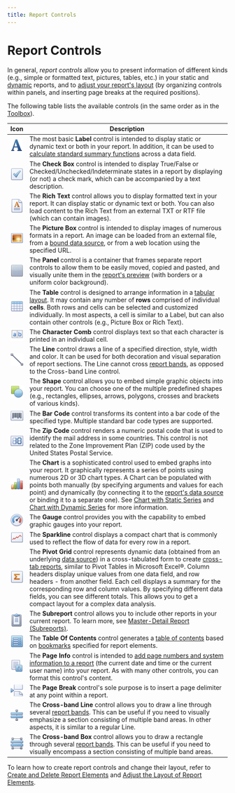 ```yaml
---
title: Report Controls
---
```

# Report Controls
In general, _report controls_ allow you to present information of different kinds (e.g., simple or formatted text, pictures, tables, etc.) in your static and [dynamic](../creating-reports/providing-data/binding-report-controls-to-data.md) reports, and to [adjust your report's layout](../creating-reports/basic-operations/adjust-the-layout-of-report-elements.md) (by organizing controls within panels, and inserting page breaks at the required positions).

The following table lists the available controls (in the same order as in the [Toolbox](../interface-elements/control-toolbox.md)).

| Icon | Description |
|---|---|
| ![icon-large-label-report-controls](../../../../images/img22802.png) | The most basic **Label** control is intended to display static or dynamic text or both in your report. In addition, it can be used to [calculate standard summary functions](../creating-reports/shaping-data/calculating-summaries.md) across a data field. |
| ![icon-large-check-box-report-controls](../../../../images/img22803.png) | The **Check Box** control is intended to display True/False or Checked/Unchecked/Indeterminate states in a report by displaying (or not) a check mark, which can be accompanied by a text description. |
| ![icon-large-rich-text-report-controls](../../../../images/img22804.png) | The **Rich Text** control allows you to display formatted text in your report. It can display static or dynamic text or both. You can also load content to the Rich Text from an external TXT or RTF file (which can contain images). |
| ![icon-large-picture-box-report-controls](../../../../images/img22805.png) | The **Picture Box** control is intended to display images of numerous formats in a report. An image can be loaded from an external file, from a [bound data source](../creating-reports/providing-data/binding-a-report-to-data.md), or from a web location using the specified URL. |
| ![icon-large-panel-report-controls](../../../../images/img22806.png) | The **Panel** control is a container that frames separate report controls to allow them to be easily moved, copied and pasted, and visually unite them in the [report's preview](../document-preview.md) (with borders or a uniform color background). |
| ![icon-large-table-report-controls](../../../../images/img22807.png) | The **Table** control is designed to arrange information in a [tabular layout](../report-types/table-report.md). It may contain any number of **rows** comprised of individual **cells**. Both rows and cells can be selected and customized individually. In most aspects, a cell is similar to a Label, but can also contain other controls (e.g., Picture Box or Rich Text). |
| ![RD_ControlIcon_CellularText](../../../../images/img124975.png) | The **Character Comb** control displays text so that each character is printed in an individual cell. |
| ![icon-large-line-report-controls](../../../../images/img22808.png) | The **Line** control draws a line of a specified direction, style, width and color. It can be used for both decoration and visual separation of report sections. The Line cannot cross [report bands](report-bands.md), as opposed to the Cross-band Line control. |
| ![icon-large-shape-report-controls](../../../../images/img22809.png) | The **Shape** control allows you to embed simple graphic objects into your report. You can choose one of the multiple predefined shapes (e.g., rectangles, ellipses, arrows, polygons, crosses and brackets of various kinds). |
| ![icon-large-bar-code-report-controls](../../../../images/img22810.png) | The **Bar Code** control transforms its content into a bar code of the specified type. Multiple standard bar code types are supported. |
| ![icon-large-zip-code-report-controls](../../../../images/img22811.png) | The **Zip Code** control renders a numeric postal code that is used to identify the mail address in some countries. This control is not related to the Zone Improvement Plan (ZIP) code used by the United States Postal Service. |
| ![icon-large-chart-report-controls](../../../../images/img22812.png) | The **Chart** is a sophisticated control used to embed graphs into your report. It graphically represents a series of points using numerous 2D or 3D chart types. A Chart can be populated with points both manually (by specifying arguments and values for each point) and dynamically (by connecting it to the [report's data source](../creating-reports/providing-data/binding-a-report-to-data.md) or binding it to a separate one). See [Chart with Static Series](../report-types/chart-with-static-series.md) and [Chart with Dynamic Series](../report-types/chart-with-dynamic-series.md) for more information. |
| ![icon-large-gauge-report-controls](../../../../images/img23177.png) | The **Gauge** control provides you with the capability to embed graphic gauges into your report. |
| ![icon-large-sparkline-report-controls](../../../../images/img22813.png) | The **Sparkline** control displays a compact chart that is commonly used to reflect the flow of data for every row in a report. |
| ![icon-large-pivot-grid-report-controls](../../../../images/img22814.png) | The **Pivot Grid** control represents dynamic data (obtained from an underlying [data source](../creating-reports/providing-data/binding-a-report-to-data.md)) in a cross-tabulated form to create [cross-tab reports](../report-types/cross-tab-report.md), similar to Pivot Tables in Microsoft Excel&#174;. Column headers display unique values from one data field, and row headers - from another field. Each cell displays a summary for the corresponding row and column values. By specifying different data fields, you can see different totals. This allows you to get a compact layout for a complex data analysis. |
| ![icon-large-subreport-report-controls](../../../../images/img22815.png) | The **Subreport** control allows you to include other reports in your current report. To learn more, see [Master-Detail Report (Subreports)](../report-types/master-detail-report-(subreports).md). |
| ![RD_ControlIcon_Table_Of_Contents](../../../../images/img23743.png) | The **Table Of Contents** control generates a [table of contents](../creating-reports/report-navigation-and-interactivity/create-a-table-of-contents.md) based on [bookmarks](../creating-reports/report-navigation-and-interactivity/add-bookmarks.md) specified for report elements. |
| ![icon-large-page-info-report-controls](../../../../images/img22817.png) | The **Page Info** control is intended to [add page numbers and system information to a report](../creating-reports/adding-details-about-a-report/add-page-numbers-and-system-information-to-a-report.md) (the current date and time or the current user name) into your report. As with many other controls, you can format this control's content. |
| ![icon-large-page-breaki-report-controls](../../../../images/img22818.png) | The **Page Break** control's sole purpose is to insert a page delimiter at any point within a report. |
| ![icon-large-cross-band-line-report-controls](../../../../images/img22819.png) | The **Cross-band Line** control allows you to draw a line through several [report bands](report-bands.md). This can be useful if you need to visually emphasize a section consisting of multiple band areas. In other aspects, it is similar to a regular Line. |
| ![icon-large-cross-band-box-report-controls](../../../../images/img22820.png) | The **Cross-band Box** control allows you to draw a rectangle through several [report bands](report-bands.md). This can be useful if you need to visually encompass a section consisting of multiple band areas. |

To learn how to create report controls and change their layout, refer to [Create and Delete Report Elements](../creating-reports/basic-operations/create-and-delete-report-elements.md) and [Adjust the Layout of Report Elements](../creating-reports/basic-operations/adjust-the-layout-of-report-elements.md).